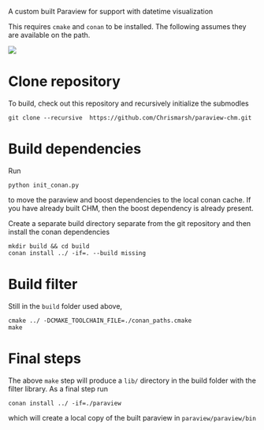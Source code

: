 A custom built Paraview for support with datetime visualization

This requires `cmake` and `conan` to be installed. The following assumes they are available on the path.

![](output.gif)


# Clone repository
To build, check out this repository and recursively initialize the submodles

```
git clone --recursive  https://github.com/Chrismarsh/paraview-chm.git

```

# Build dependencies
Run
```
python init_conan.py
```
to move the paraview and boost dependencies to the local conan cache. If you have already built CHM, then the boost dependency is already present.

Create a separate build directory separate from the git repository and then install the conan dependencies

```
mkdir build && cd build
conan install ../ -if=. --build missing

```
# Build filter
Still in the `build` folder used above, 

```
cmake ../ -DCMAKE_TOOLCHAIN_FILE=./conan_paths.cmake
make 
```

# Final steps
The above `make` step will produce a `lib/` directory in the build folder with the filter library. As a final step run

```
conan install ../ -if=./paraview

```
which will create a local copy of the built paraview in `paraview/paraview/bin`